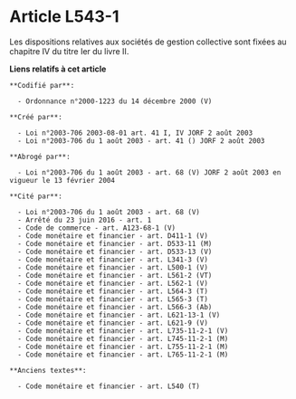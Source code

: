 # Article L543-1

Les dispositions relatives aux sociétés de gestion collective sont fixées au chapitre IV du titre Ier du livre II.

**Liens relatifs à cet article**

	**Codifié par**:

	  - Ordonnance n°2000-1223 du 14 décembre 2000 (V)

	**Créé par**:

	  - Loi n°2003-706 2003-08-01 art. 41 I, IV JORF 2 août 2003
	  - Loi n°2003-706 du 1 août 2003 - art. 41 () JORF 2 août 2003

	**Abrogé par**:

	  - Loi n°2003-706 du 1 août 2003 - art. 68 (V) JORF 2 août 2003 en vigueur le 13 février 2004

	**Cité par**:

	  - Loi n°2003-706 du 1 août 2003 - art. 68 (V)
	  - Arrêté du 23 juin 2016 - art. 1
	  - Code de commerce - art. A123-68-1 (V)
	  - Code monétaire et financier - art. D411-1 (V)
	  - Code monétaire et financier - art. D533-11 (M)
	  - Code monétaire et financier - art. D533-13 (V)
	  - Code monétaire et financier - art. L341-3 (V)
	  - Code monétaire et financier - art. L500-1 (V)
	  - Code monétaire et financier - art. L561-2 (VT)
	  - Code monétaire et financier - art. L562-1 (V)
	  - Code monétaire et financier - art. L564-3 (T)
	  - Code monétaire et financier - art. L565-3 (T)
	  - Code monétaire et financier - art. L566-3 (Ab)
	  - Code monétaire et financier - art. L621-13-1 (V)
	  - Code monétaire et financier - art. L621-9 (V)
	  - Code monétaire et financier - art. L735-11-2-1 (V)
	  - Code monétaire et financier - art. L745-11-2-1 (M)
	  - Code monétaire et financier - art. L755-11-2-1 (M)
	  - Code monétaire et financier - art. L765-11-2-1 (M)

	**Anciens textes**:

	  - Code monétaire et financier - art. L540 (T)
